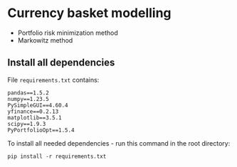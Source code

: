 # Currency basket modelling
- Portfolio risk minimization method
- Markowitz method


## Install all dependencies

File `requirements.txt` contains:
```
pandas==1.5.2
numpy==1.23.5
PySimpleGUI==4.60.4
yfinance==0.2.13
matplotlib==3.5.1
scipy==1.9.3
PyPortfolioOpt==1.5.4
```
To install all needed dependencies - run this command in the root directory:

	pip install -r requirements.txt


